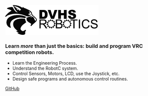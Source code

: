 ![logo](_media/dvhslogo.png)

### Learn *more* than just the basics: build and program VRC competition robots.

- Learn the Engineering Process.
- Understand the RobotC system.
- Control Sensors, Motors, LCD, use the Joystick, etc.
- Design safe programs and autonomous control routines.

[GitHub](https://github.com/CanyonTurtle/robotc-docs-demo)